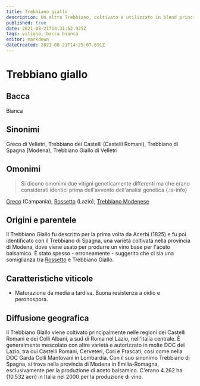 ```yaml
---
title: Trebbiano giallo
description: Un altro Trebbiano, coltivato e utilizzato in blend principalmente intorno a Roma.
published: true
date: 2021-08-21T14:31:52.925Z
tags: vitigno, bacca bianca
editor: markdown
dateCreated: 2021-08-21T14:25:07.691Z
---
```


# Trebbiano giallo

## Bacca
Bianca

## Sinonimi
Greco di Velletri, Trebbiano dei Castelli (Castelli Romani), Trebbiano di Spagna (Modena), Trebbiano Giallo di Velletri

## Omonimi
> Si dicono omonimi due vitigni geneticamente differenti ma che erano considerati identici prima dell'avvento dell'analisi genetica
{.is-info}

[Greco](/vitigni/Italia/bacca-bianca/greco) (Campania), [Rossetto](/vitigni/bacca-bianca/rossetto) (Lazio), [Trebbiano Modenese](/vitigni/Italia/bacca-bianca/trebbiano-modenese)


## Origini e parentele
Il Trebbiano Giallo fu descritto per la prima volta da Acerbi (1825) e fu poi identificato con il Trebbiano di Spagna, una varietà coltivata nella provincia di Modena, dove viene usato per produrre un vino base per l'aceto balsamico. È stato spesso - erroneamente - suggerito che ci sia una somiglianza tra [Rossetto](/vitigni/bacca-bianca/rossetto) e Trebbiano Giallo.

## Caratteristiche viticole

- Maturazione da media a tardiva. Buona resistenza a oidio e peronospora.

## Diffusione geografica

Il Trebbiano Giallo viene coltivato principalmente nelle regioni dei Castelli Romani e dei Colli Albani, a sud di Roma nel Lazio, nell'Italia centrale. È generalmente mescolato con altre varietà e autorizzato in molte DOC del Lazio, tra cui Castelli Romani, Cerveteri, Cori e Frascati, così come nella DOC Garda Colli Mantovani in Lombardia. Con il suo sinonimo Trebbiano di Spagna, si trova nella provincia di Modena in Emilia-Romagna, esclusivamente per la produzione di aceto balsamico. C'erano 4.262 ha (10.532 acri) in Italia nel 2000 per la produzione di vino.